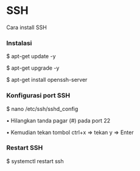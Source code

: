 # SSH
Cara install SSH

<h3>Instalasi</h3>
<p>$ apt-get update -y</p>
<p>$ apt-get upgrade -y</p>
<p>$ apt-get install openssh-server</p>
<h3>Konfigurasi port SSH</h3>
<p>$ nano /etc/ssh/sshd_config</p>
<p>• Hilangkan tanda pagar (#) pada port 22</p>
<p>• Kemudian tekan tombol ctrl+x => tekan y => Enter</p>
<h3>Restart SSH</h3>
<p>$ systemctl restart ssh</p>
